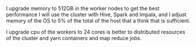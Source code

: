 

I upgrade memory to 512GB in the worker nodes to get the best performance I will use the cluster with Hive, Spark and Impala, and I adjust memory of the OS to 5% of the total of the host that a think that is sufficient.

I upgrade cpu of the workers to 24 cores is better to distributed resources of the cluster and yarn containers and map reduce jobs.



